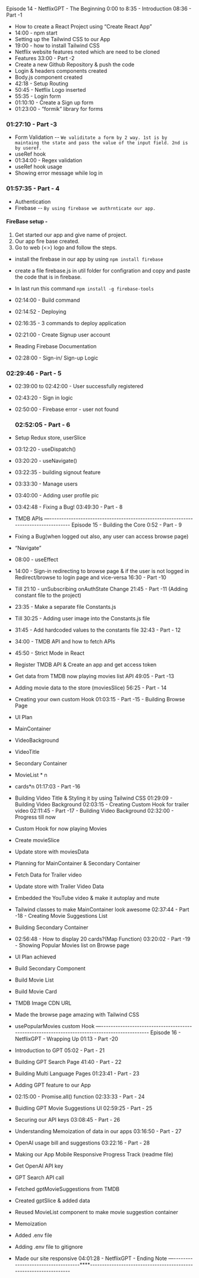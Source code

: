 Episode 14 - NetflixGPT - The Beginning
0:00 to 8:35 - Introduction
08:36 - Part -1

- How to create a React Project using “Create React App”
- 14:00 - npm start
- Setting up the Tailwind CSS to our App
- 19:00 - how to install Tailwind CSS
- Netflix website features noted which are need to be cloned
- Features
  33:00 - Part -2
- Create a new Github Repository & push the code
- Login & headers components created
- Body.js component created
- 42:18 - Setup Routing
- 50:45 - Netflix Logo inserted
- 55:35 - Login form
- 01:10:10 - Create a Sign up form
- 01:23:00 - “formik” library for forms

### 01:27:10 - Part -3

- Form Validation -- `We validitate a form by 2 way.
1st is by maintaing the state and pass the value of the input field.
2nd is by useref.`
- useRef hook
- 01:34:00 - Regex validation
- useRef hook usage
- Showing error message while log in

### 01:57:35 - Part - 4

- Authentication
- Firebase -- `By using firebase we authrnticate our app.`

#### FireBase setup -

1. Get started our app and give name of project.
2. Our app fire base created.
3. Go to web (<>) logo and follow the steps.

- install the firebase in our app by using `npm install firebase`
- create a file firebase.js in util folder for configration and copy and paste the code that is in firebase.
- In last run this command `npm install -g firebase-tools`

- 02:14:00 - Build command
- 02:14:52 - Deploying
- 02:16:35 - 3 commands to deploy application
- 02:21:00 - Create Signup user account
- Reading Firebase Documentation
- 02:28:00 - Sign-in/ Sign-up Logic

### 02:29:46 - Part - 5

- 02:39:00 to 02:42:00 - User successfully registered
- 02:43:20 - Sign in logic
- 02:50:00 - Firebase error - user not found
  
  ### 02:52:05 - Part - 6
- Setup Redux store, userSlice
- 03:12:20 - useDispatch()
- 03:20:20 - useNavigate()
- 03:22:35 - building signout feature
- 03:33:30 - Manage users
- 03:40:00 - Adding user profile pic
- 03:42:48 - Fixing a Bug!
  03:49:30 - Part - 8
- TMDB APIs
  —-----------------------------------------------------------------------------------
  Episode 15 - Building the Core
  0:52 - Part - 9
- Fixing a Bug(when logged out also, any user can access browse page)
- “Navigate”
- 08:00 - useEffect
- 14:00 - Sign-in redirecting to browse page & if the user is not logged in Redirect/browse
  to login page and vice-versa
  16:30 - Part -10
- Till 21:10 - unSubscribing onAuthState Change
  21:45 - Part -11 (Adding constant file to the project)
- 23:35 - Make a separate file Constants.js
- Till 30:25 - Adding user image into the Constants.js file
- 31:45 - Add hardcoded values to the constants file
  32:43 - Part - 12
- 34:00 - TMDB API and how to fetch APIs
- 45:50 - Strict Mode in React
- Register TMDB API & Create an app and get access token
- Get data from TMDB now playing movies list API
  49:05 - Part -13
- Adding movie data to the store (moviesSlice)
  56:25 - Part - 14
- Creating your own custom Hook
  01:03:15 - Part -15 - Building Browse Page
- UI Plan
- MainContainer
- VideoBackground
- VideoTitle
- Secondary Container
- MovieList \* n
- cards\*n
  01:17:03 - Part -16
- Building Video Title & Styling it by using Tailwind CSS
  01:29:09 - Building Video Background
  02:03:15 - Creating Custom Hook for trailer video
  02:11:45 - Part -17 - Building Video Background
  02:32:00 - Progress till now
- Custom Hook for now playing Movies
- Create movieSlice
- Update store with moviesData
- Planning for MainContainer & Secondary Container
- Fetch Data for Trailer video
- Update store with Trailer Video Data
- Embedded the YouTube video & make it autoplay and mute
- Tailwind classes to make MainContainer look awesome
  02:37:44 - Part -18 - Creating Movie Suggestions List
- Building Secondary Container
- 02:56:48 - How to display 20 cards?(Map Function)
  03:20:02 - Part -19 - Showing Popular Movies list on Browse page
- UI Plan achieved
- Build Secondary Component
- Build Movie List
- Build Movie Card
- TMDB Image CDN URL
- Made the browse page amazing with Tailwind CSS
- usePopularMovies custom Hook
  —----------------------------------------------------------------------------------------------
  Episode 16 - NetflixGPT - Wrapping Up
  01:13 - Part -20
- Introduction to GPT
  05:02 - Part - 21
- Building GPT Search Page
  41:40 - Part - 22
- Building Multi Language Pages
  01:23:41 - Part - 23
- Adding GPT feature to our App
- 02:15:00 - Promise.all() function
  02:33:33 - Part - 24
- Buidling GPT Movie Suggestions UI
  02:59:25 - Part - 25
- Securing our API keys
  03:08:45 - Part - 26
- Understanding Memoization of data in our apps
  03:16:50 - Part - 27
- OpenAI usage bill and suggestions
  03:22:16 - Part - 28
- Making our App Mobile Responsive
  Progress Track (readme file)
- Get OpenAI API key
- GPT Search API call
- Fetched gptMovieSuggestions from TMDB
- Created gptSlice & added data
- Reused MovieList component to make movie suggestion container
- Memoization
- Added .env file
- Adding .env file to gitignore
- Made our site responsive
  04:01:28 - NetflixGPT - Ending Note
  —-----------------------------------\*\*\*\*------------------------------------------------------------------
